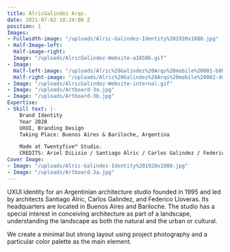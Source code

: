 ```yaml
---
title: AlricGalindez Arqs.
date: 2021-07-02 18:24:00 Z
position: 1
Images:
- Fullwidth-image: "/uploads/Alric-Galindez-Identity%201920x1080.jpg"
- Half-Image-left: 
  Half-image-right: 
  Image: "/uploads/AlricGalindez-Website-a1858b.gif"
- Image: 
  Half-left-image: "/uploads/Alric%20Galindez%20Arqs%20mobile%20001-b807e6.jpg"
  Half-right-image: "/uploads/Alric%20Galindez%20Arqs%20mobile%20002-dd5022.jpg"
- Image: "/uploads/AlricGalindez-Website-internal.gif"
- Image: "/uploads/Artboard-3a.jpg"
- Image: "/uploads/Artboard-3b.jpg"
Expertise:
- Skill text: |-
    Brand Identity
    Year 2020
    UXUI, Branding Design
    Taking Place: Buenos Aires & Bariloche, Argentina

    Made at Twentyfive™ Studio.
    CREDITS: Ariel DiLisio / Santiago Alric / Carlos Galindez / Federico Lloveras / Sebastián Pöthe
Cover Image:
- Image: "/uploads/Alric-Galindez-Identity%201920x1080.jpg"
- Image: "/uploads/Artboard-3a.jpg"
---
```


UXUI identity for an Argentinian architecture studio founded in 1995 and led by architects Santiago Alric, Carlos Galindez, and Federico Lloveras. Its headquarters are located in Buenos Aires and Bariloche. The studio has a special interest in conceiving architecture as part of a landscape, understanding the landscape as both the natural and the urban or cultural.

We create a minimal but strong layout using project photography and a particular color palette as the main element.